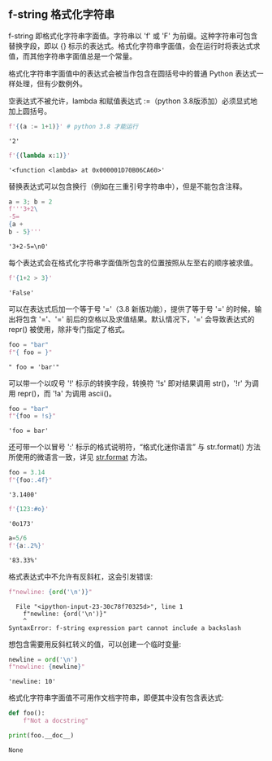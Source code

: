 ## f-string 格式化字符串

f-string 即格式化字符串字面值。字符串以 'f' 或 'F' 为前缀。这种字符串可包含替换字段，即以 {} 标示的表达式。格式化字符串字面值，会在运行时将表达式求值，而其他字符串字面值总是一个常量。

格式化字符串字面值中的表达式会被当作包含在圆括号中的普通 Python 表达式一样处理，但有少数例外。

空表达式不被允许，lambda 和赋值表达式 :=（python 3.8版添加）必须显式地加上圆括号。


```python
f'{(a := 1+1)}' # python 3.8 才能运行
```




    '2'




```python
f'{(lambda x:1)}'
```




    '<function <lambda> at 0x000001D70B06CA60>'



替换表达式可以包含换行（例如在三重引号字符串中），但是不能包含注释。


```python
a = 3; b = 2
f'''3+2\
-5=
{a +
b - 5}'''
```




    '3+2-5=\n0'



每个表达式会在格式化字符串字面值所包含的位置按照从左至右的顺序被求值。


```python
f'{1+2 > 3}'
```




    'False'



可以在表达式后加一个等于号 '='（3.8 新版功能），提供了等于号 '=' 的时候，输出将包含 '='、'=' 前后的空格以及求值结果。默认情况下，'=' 会导致表达式的 repr() 被使用，除非专门指定了格式。


```python
foo = "bar"
f"{ foo = }"
```




    " foo = 'bar'"



可以带一个以叹号 '!' 标示的转换字段，转换符 '!s' 即对结果调用 str()，'!r' 为调用 repr()，而 '!a' 为调用 ascii()。


```python
foo = "bar"
f"{foo = !s}"
```




    'foo = bar'



还可带一个以冒号 ':' 标示的格式说明符，“格式化迷你语言” 与 str.format() 方法所使用的微语言一致，详见 [str.format](https://xue.cn/hub/reader?bookId=64&path=xue_python_kp/02_string/25_str.format.ipynb) 方法。


```python
foo = 3.14
f"{foo:.4f}"
```




    '3.1400'




```python
f'{123:#o}'
```




    '0o173'




```python
a=5/6
f'{a:.2%}'
```




    '83.33%'



格式表达式中不允许有反斜杠，这会引发错误:


```python
f"newline: {ord('\n')}"
```


      File "<ipython-input-23-30c78f70325d>", line 1
        f"newline: {ord('\n')}"
        ^
    SyntaxError: f-string expression part cannot include a backslash
    


想包含需要用反斜杠转义的值，可以创建一个临时变量:


```python
newline = ord('\n')
f"newline: {newline}"
```




    'newline: 10'



格式化字符串字面值不可用作文档字符串，即便其中没有包含表达式:


```python
def foo():
    f"Not a docstring"

print(foo.__doc__)
```

    None
    

